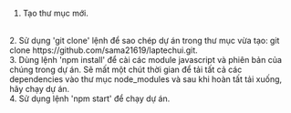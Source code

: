 1. Tạo thư mục mới.
<br/> 
2. Sử dụng 'git clone' lệnh để sao chép dự án trong thư mục vừa tạo: git clone https://github.com/sama21619/laptechui.git.
<br/>
3. Dùng lệnh 'npm install' để cài các module javascript và phiên bản của chúng trong dự án.
Sẽ mất một chút thời gian để tải tất cả các dependencies vào thư mục node_modules và sau khi hoàn tất tải xuống, hãy chạy dự án.
<br/>
4. Sử dụng lệnh 'npm start' để chạy dự án.


